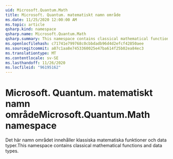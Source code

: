 ```yaml
---
uid: Microsoft.Quantum.Math
title: Microsoft. Quantum. matematiskt namn område
ms.date: 11/25/2020 12:00:00 AM
ms.topic: article
qsharp.kind: namespace
qsharp.name: Microsoft.Quantum.Math
qsharp.summary: This namespace contains classical mathematical functions and data types.
ms.openlocfilehash: c71741e799768c0cbbdadb96d4d2efcf42850aee
ms.sourcegitcommit: a87c1aa8e7453360025e47ba614f25b02ea84ec3
ms.translationtype: MT
ms.contentlocale: sv-SE
ms.lasthandoff: 11/26/2020
ms.locfileid: "96195162"
---
```

# <a name="microsoftquantummath-namespace"></a><span data-ttu-id="c70c3-102">Microsoft. Quantum. matematiskt namn område</span><span class="sxs-lookup"><span data-stu-id="c70c3-102">Microsoft.Quantum.Math namespace</span></span>

<span data-ttu-id="c70c3-103">Det här namn området innehåller klassiska matematiska funktioner och data typer.</span><span class="sxs-lookup"><span data-stu-id="c70c3-103">This namespace contains classical mathematical functions and data types.</span></span>


